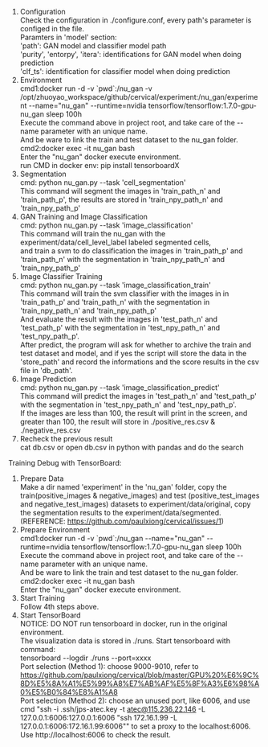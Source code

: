 1. Configuration  
Check the configuration in ./configure.conf, every path's parameter is configed in the file.  
Paramters in 'model' section:  
'path': GAN model and classifier model path  
'purity', 'entorpy', 'itera': identifications for GAN model when doing prediction  
'clf_ts': identification for classifier model when doing prediction  
2. Environment  
cmd1:docker run -d -v \`pwd\`:/nu_gan -v /opt/zhuoyao_workspace/github/cervical/experiment:/nu_gan/experiment  --name="nu_gan" --runtime=nvidia tensorflow/tensorflow:1.7.0-gpu-nu_gan sleep 100h     
Execute the command above in project root, and take care of the --name parameter with an unique name.  
And be ware to link the train and test dataset to the nu_gan folder.  
cmd2:docker exec -it nu_gan bash  
Enter the "nu_gan" docker execute environment.  
run CMD in docker env: pip install tensorboardX
3. Segmentation  
cmd: python nu_gan.py --task 'cell_segmentation'  
This command will segment the images in 'train_path_n' and 'train_path_p', the results are stored in 'train_npy_path_n' and 'train_npy_path_p'  
4. GAN Training and Image Classification  
cmd: python nu_gan.py --task 'image_classification'  
This command will train the nu_gan with the experiment/data/cell_level_label labeled segmented cells,   
and train a svm to do classification the images in 'train_path_p' and 'train_path_n' with the segmentation in 'train_npy_path_n' and 'train_npy_path_p'  
5. Image Classifier Training  
cmd: python nu_gan.py --task 'image_classification_train'  
This command will train the svm classifier with the images in in 'train_path_p' and 'train_path_n' with the segmentation in 'train_npy_path_n' and 'train_npy_path_p'  
And evaluate the result with the images in 'test_path_n' and 'test_path_p' with the segmentation in 'test_npy_path_n' and 'test_npy_path_p'.  
After predict, the program will ask for whether to archive the train and test dataset and model, and if yes the script will store 
the data in the 'store_path' and record the informations and the score results in the csv file in 'db_path'.  
6. Image Prediction  
cmd: python nu_gan.py --task 'image_classification_predict'  
This command will predict the images in 'test_path_n' and 'test_path_p' with the segmentation in 'test_npy_path_n' and 'test_npy_path_p'.  
If the images are less than 100, the result will print in the screen, and greater than 100, the result will store in ./positive_res.csv & ./negative_res.csv  
6. Recheck the previous result  
cat db.csv or open db.csv in python with pandas and do the search  

Training Debug with TensorBoard:  
1. Prepare Data  
Make a dir named 'experiment' in the 'nu_gan' folder, copy the train(positive_images & negative_images) and test (positive_test_images and negative_test_images) datasets to experiment/data/original, copy the segmentation results to the experiment/data/segmented.  
(REFERENCE: https://github.com/paulxiong/cervical/issues/1)  
2. Prepare Environment  
cmd1:docker run -d -v \`pwd\`:/nu_gan --name="nu_gan" --runtime=nvidia tensorflow/tensorflow:1.7.0-gpu-nu_gan sleep 100h     
Execute the command above in project root, and take care of the --name parameter with an unique name.  
And be ware to link the train and test dataset to the nu_gan folder.   
cmd2:docker exec -it nu_gan bash   
Enter the "nu_gan" docker execute environment.  
3. Start Training  
Follow 4th steps above.  
4. Start TensorBoard  
NOTICE: DO NOT run tensorboard in docker, run in the original environment.  
The visualization data is stored in ./runs. Start tensorboard with command:  
tensorboard --logdir ./runs --port=xxxx   
Port selection (Method 1): choose 9000-9010, refer to https://github.com/paulxiong/cervical/blob/master/GPU%20%E6%9C%8D%E5%8A%A1%E5%99%A8%E7%AB%AF%E5%8F%A3%E6%98%A0%E5%B0%84%E8%A1%A8  
Port selection (Method 2): choose an unused port, like 6006, and use cmd "ssh -i .ssh/jps-atec.key -t atec@115.236.22.146 -L 127.0.0.1:6006:127.0.0.1:6006 "ssh 172.16.1.99 -L 127.0.0.1:6006:172.16.1.99:6006"" to set a proxy to the localhost:6006. Use http://localhost:6006 to check the result.

